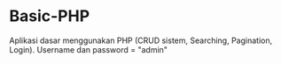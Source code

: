 Basic-PHP
=========

Aplikasi dasar menggunakan PHP (CRUD sistem, Searching, Pagination, Login). Username dan password = "admin"
